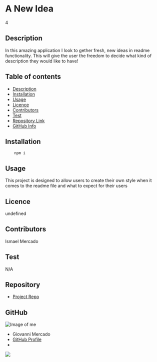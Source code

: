 
# **A New Idea**
4
## Description 
In this amazing application I look to gether fresh, new ideas in readme functionality. This will give the user the freedom to decide what kind of description they would like to have!
## Table of contents
- [Description](#Description)
- [Installation](#Installation)
- [Usage](#Usage)
- [Licence](#Licence)
- [Contributors](#Contributors)
- [Test](#Test)
- [Repository Link](#Repository)
- [GitHub Info](#GitHub) 
## Installation
        npm i
## Usage
This project is designed to allow users to create their own style when it comes to the readme file and what to expect for their users
## Licence
undefined
## Contributors
Ismael Mercado
## Test
N/A
## Repository
- [Project Repo](https://github.com/ismaelm1991/Homework-07.git)
## GitHub
![Image of me](https://avatars0.githubusercontent.com/u/67805802?v=4)
- Giovanni Mercado
- [GitHub Profile](https://github.com/ismaelm1991)
- <null>


<img src="./images/1.png">